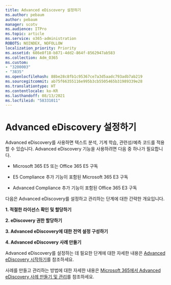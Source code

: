 ```yaml
---
title: Advanced eDiscovery 설정하기
ms.author: pebaum
author: pebaum
manager: scotv
ms.audience: ITPro
ms.topic: article
ms.service: o365-administration
ROBOTS: NOINDEX, NOFOLLOW
localization_priority: Priority
ms.assetid: 686e8f18-b871-4dd2-864f-8562947ab583
ms.collection: Adm_O365
ms.custom:
- "3200003"
- "3835"
ms.openlocfilehash: 88be28c8fb1c95367ce7a3d5aadc793adb7ab219
ms.sourcegitcommit: ab75f66355116e995b3cb5505465b31989339e28
ms.translationtype: HT
ms.contentlocale: ko-KR
ms.lasthandoff: 08/13/2021
ms.locfileid: "58331011"
---
```

# <a name="set-up-advanced-ediscovery"></a>Advanced eDiscovery 설정하기

Advanced eDiscovery를 사용하면 텍스트 분석, 기계 학습, 관련성/예측 코드를 적용할 수 있습니다. Advanced eDiscovery 기능을 사용하려면 다음 중 하나가 필요합니다.

- Microsoft 365 E5 또는 Office 365 E5 구독

- E5 Compliance 추가 기능이 포함된 Microsoft 365 E3 구독

- Advanced Compliance 추가 기능이 포함된 Office 365 E3 구독

다음은 Advanced eDiscovery를 설정하고 관리하는 단계에 대한 간략한 개요입니다.

**1. 적절한 라이선스 확인 및 할당하기**

**2. eDiscovery 권한 할당하기**

**3. Advanced eDiscovery에 대한 전역 설정 구성하기**

**4. Advanced eDiscovery 사례 만들기**

Advanced eDiscovery를 설정하는 데 필요한 단계에 대한 자세한 내용은 [Advanced eDiscovery 시작하기](https://docs.microsoft.com/microsoft-365/compliance/get-started-with-advanced-ediscovery)를 참조하세요.

사례를 만들고 관리하는 방법에 대한 자세한 내용은 [Microsoft 365에서 Advanced eDiscovery 사례 만들기 및 관리](https://docs.microsoft.com/microsoft-365/compliance/create-and-manage-advanced-ediscoveryv2-case)를 참조하세요.
